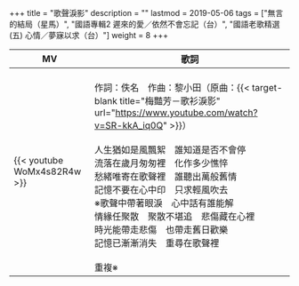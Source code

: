 +++
title = "歌聲淚影"
description = ""
lastmod = 2019-05-06
tags = ["無言的結局（星馬）", "國語專輯2 遲來的愛／依然不會忘記（台）", "國語老歌精選(五) 心情／夢寐以求（台）"]
weight = 8
+++

MV  | 歌詞  
--------------|-------
{{< youtube WoMx4s82R4w >}}|<br/>作詞：佚名　作曲：黎小田（原曲：{{< target-blank title="梅豔芳－歌衫淚影" url="https://www.youtube.com/watch?v=SR-kkA_iq0Q" >}}）<br/><br/>人生猶如是風飄絮　誰知道是否不會停<br/>流落在歲月匆匆裡　化作多少憔悴<br/>愁緒唯寄在歌聲裡　誰聽出萬般舊情<br/>記憶不要在心中印　只求輕風吹去<br/>※歌聲中帶著眼淚　心中話有誰能解<br/>情緣任聚散　聚散不堪追　悲傷藏在心裡<br/>時光能帶走悲傷　也帶走舊日歡樂<br/>記憶已漸漸消失　重尋在歌聲裡<br/><br/>重複※